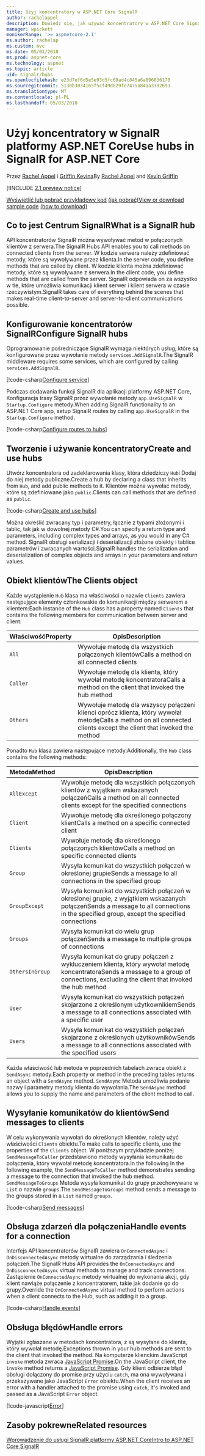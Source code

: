 ```yaml
---
title: Użyj koncentratory w ASP.NET Core SignalR
author: rachelappel
description: Dowiedz się, jak używać koncentratory w ASP.NET Core SignalR.
manager: wpickett
monikerRange: '>= aspnetcore-2.1'
ms.author: rachelap
ms.custom: mvc
ms.date: 05/01/2018
ms.prod: aspnet-core
ms.technology: aspnet
ms.topic: article
uid: signalr/hubs
ms.openlocfilehash: e23d7ef6d5e5e93d5fc69ad4c845a6a896836170
ms.sourcegitcommit: 5130b3034165f5cf49d829fe7475a84aa33d2693
ms.translationtype: MT
ms.contentlocale: pl-PL
ms.lasthandoff: 05/03/2018
---
```

# <a name="use-hubs-in-signalr-for-aspnet-core"></a><span data-ttu-id="5eb0e-103">Użyj koncentratory w SignalR platformy ASP.NET Core</span><span class="sxs-lookup"><span data-stu-id="5eb0e-103">Use hubs in SignalR for ASP.NET Core</span></span>

<span data-ttu-id="5eb0e-104">Przez [Rachel Appel](https://twitter.com/rachelappel) i [Griffin Kevina](https://twitter.com/1kevgriff)</span><span class="sxs-lookup"><span data-stu-id="5eb0e-104">By [Rachel Appel](https://twitter.com/rachelappel) and [Kevin Griffin](https://twitter.com/1kevgriff)</span></span>

[!INCLUDE [2.1 preview notice](~/includes/2.1.md)]

<span data-ttu-id="5eb0e-105">[Wyświetlić lub pobrać przykładowy kod](https://github.com/aspnet/Docs/tree/master/aspnetcore/signalr/hubs/sample/ ) [(jak pobrać)](xref:tutorials/index#how-to-download-a-sample)</span><span class="sxs-lookup"><span data-stu-id="5eb0e-105">[View or download sample code](https://github.com/aspnet/Docs/tree/master/aspnetcore/signalr/hubs/sample/ ) [(how to download)](xref:tutorials/index#how-to-download-a-sample)</span></span>

## <a name="what-is-a-signalr-hub"></a><span data-ttu-id="5eb0e-106">Co to jest Centrum SignalR</span><span class="sxs-lookup"><span data-stu-id="5eb0e-106">What is a SignalR hub</span></span>

<span data-ttu-id="5eb0e-107">API koncentratorów SignalR można wywoływać metod w połączonych klientów z serwera.</span><span class="sxs-lookup"><span data-stu-id="5eb0e-107">The SignalR Hubs API enables you to call methods on connected clients from the server.</span></span> <span data-ttu-id="5eb0e-108">W kodzie serwera należy zdefiniować metody, które są wywoływane przez klienta.</span><span class="sxs-lookup"><span data-stu-id="5eb0e-108">In the server code, you define methods that are called by client.</span></span> <span data-ttu-id="5eb0e-109">W kodzie klienta można zdefiniować metody, które są wywoływane z serwera.</span><span class="sxs-lookup"><span data-stu-id="5eb0e-109">In the client code, you define methods that are called from the server.</span></span> <span data-ttu-id="5eb0e-110">SignalR odpowiada on za wszystko w tle, które umożliwia komunikacji klient serwer i klient serwera w czasie rzeczywistym.</span><span class="sxs-lookup"><span data-stu-id="5eb0e-110">SignalR takes care of everything behind the scenes that makes real-time client-to-server and server-to-client communications possible.</span></span>

## <a name="configure-signalr-hubs"></a><span data-ttu-id="5eb0e-111">Konfigurowanie koncentratorów SignalR</span><span class="sxs-lookup"><span data-stu-id="5eb0e-111">Configure SignalR hubs</span></span>

<span data-ttu-id="5eb0e-112">Oprogramowanie pośredniczące SignalR wymaga niektórych usług, które są konfigurowane przez wywołanie metody `services.AddSignalR`.</span><span class="sxs-lookup"><span data-stu-id="5eb0e-112">The SignalR middleware requires some services, which are configured by calling `services.AddSignalR`.</span></span>

[!code-csharp[Configure service](hubs/sample/startup.cs?range=37)]

<span data-ttu-id="5eb0e-113">Podczas dodawania funkcji SignalR dla aplikacji platformy ASP.NET Core, Konfiguracja trasy SignalR przez wywołanie metody `app.UseSignalR` w `Startup.Configure` metody.</span><span class="sxs-lookup"><span data-stu-id="5eb0e-113">When adding SignalR functionality to an ASP.NET Core app, setup SignalR routes by calling `app.UseSignalR` in the `Startup.Configure` method.</span></span>

[!code-csharp[Configure routes to hubs](hubs/sample/startup.cs?range=56-59)]

## <a name="create-and-use-hubs"></a><span data-ttu-id="5eb0e-114">Tworzenie i używanie koncentratory</span><span class="sxs-lookup"><span data-stu-id="5eb0e-114">Create and use hubs</span></span>

<span data-ttu-id="5eb0e-115">Utwórz koncentratora od zadeklarowania klasy, która dziedziczy `Hub`i Dodaj do niej metody publiczne.</span><span class="sxs-lookup"><span data-stu-id="5eb0e-115">Create a hub by declaring a class that inherits from `Hub`, and add public methods to it.</span></span> <span data-ttu-id="5eb0e-116">Klientów można wywołać metody, które są zdefiniowane jako `public`.</span><span class="sxs-lookup"><span data-stu-id="5eb0e-116">Clients can call methods that are defined as `public`.</span></span>

[!code-csharp[Create and use hubs](hubs/sample/hubs/chathub.cs?range=8-37)]

<span data-ttu-id="5eb0e-117">Można określić zwracany typ i parametry, łącznie z typami złożonymi i tablic, tak jak w dowolnej metody C#.</span><span class="sxs-lookup"><span data-stu-id="5eb0e-117">You can specify a return type and parameters, including complex types and arrays, as you would in any C# method.</span></span> <span data-ttu-id="5eb0e-118">SignalR obsługi serializacji i deserializacji złożone obiekty i tablice parametrów i zwracanych wartości.</span><span class="sxs-lookup"><span data-stu-id="5eb0e-118">SignalR handles the serialization and deserialization of complex objects and arrays in your parameters and return values.</span></span>

## <a name="the-clients-object"></a><span data-ttu-id="5eb0e-119">Obiekt klientów</span><span class="sxs-lookup"><span data-stu-id="5eb0e-119">The Clients object</span></span>

<span data-ttu-id="5eb0e-120">Każde wystąpienie `Hub` klasa ma właściwości o nazwie `Clients` zawiera następujące elementy członkowskie do komunikacji między serwerem a klientem:</span><span class="sxs-lookup"><span data-stu-id="5eb0e-120">Each instance of the `Hub` class has a property named `Clients` that contains the following members for communication between server and client:</span></span>

| <span data-ttu-id="5eb0e-121">Właściwość</span><span class="sxs-lookup"><span data-stu-id="5eb0e-121">Property</span></span> | <span data-ttu-id="5eb0e-122">Opis</span><span class="sxs-lookup"><span data-stu-id="5eb0e-122">Description</span></span> |
| ------ | ----------- |
| `All` | <span data-ttu-id="5eb0e-123">Wywołuje metodę dla wszystkich połączonych klientów</span><span class="sxs-lookup"><span data-stu-id="5eb0e-123">Calls a method on all connected clients</span></span> |
| `Caller` | <span data-ttu-id="5eb0e-124">Wywołuje metodę dla klienta, który wywołał metodę koncentratora</span><span class="sxs-lookup"><span data-stu-id="5eb0e-124">Calls a method on the client that invoked the hub method</span></span> |
| `Others` | <span data-ttu-id="5eb0e-125">Wywołuje metodę dla wszyscy połączeni klienci oprócz klienta, który wywołał metodę</span><span class="sxs-lookup"><span data-stu-id="5eb0e-125">Calls a method on all connected clients except the client that invoked the method</span></span> |

<span data-ttu-id="5eb0e-126">Ponadto `Hub` klasa zawiera następujące metody:</span><span class="sxs-lookup"><span data-stu-id="5eb0e-126">Additionally, the `Hub` class contains the following methods:</span></span>

| <span data-ttu-id="5eb0e-127">Metoda</span><span class="sxs-lookup"><span data-stu-id="5eb0e-127">Method</span></span> | <span data-ttu-id="5eb0e-128">Opis</span><span class="sxs-lookup"><span data-stu-id="5eb0e-128">Description</span></span> |
| ------ | ----------- |
| `AllExcept` | <span data-ttu-id="5eb0e-129">Wywołuje metodę dla wszystkich połączonych klientów z wyjątkiem wskazanych połączeń</span><span class="sxs-lookup"><span data-stu-id="5eb0e-129">Calls a method on all connected clients except for the specified connections</span></span> |
| `Client` | <span data-ttu-id="5eb0e-130">Wywołuje metodę dla określonego połączony klient</span><span class="sxs-lookup"><span data-stu-id="5eb0e-130">Calls a method on a specific connected client</span></span> |
| `Clients` | <span data-ttu-id="5eb0e-131">Wywołuje metodę dla określonego połączonych klientów</span><span class="sxs-lookup"><span data-stu-id="5eb0e-131">Calls a method on specific connected clients</span></span> |
| `Group` | <span data-ttu-id="5eb0e-132">Wysyła komunikat do wszystkich połączeń w określonej grupie</span><span class="sxs-lookup"><span data-stu-id="5eb0e-132">Sends a message to all connections in the specified group</span></span>  |
| `GroupExcept` | <span data-ttu-id="5eb0e-133">Wysyła komunikat do wszystkich połączeń w określonej grupie, z wyjątkiem wskazanych połączeń</span><span class="sxs-lookup"><span data-stu-id="5eb0e-133">Sends a message to all connections in the specified group, except the specified connections</span></span> |
| `Groups` | <span data-ttu-id="5eb0e-134">Wysyła komunikat do wielu grup połączeń</span><span class="sxs-lookup"><span data-stu-id="5eb0e-134">Sends a message to multiple groups of connections</span></span>  |
| `OthersInGroup` | <span data-ttu-id="5eb0e-135">Wysyła komunikat do grupy połączeń z wykluczeniem klienta, który wywołał metodę koncentratora</span><span class="sxs-lookup"><span data-stu-id="5eb0e-135">Sends a message to a group of connections, excluding the client that invoked the hub method</span></span>  |
| `User` | <span data-ttu-id="5eb0e-136">Wysyła komunikat do wszystkich połączeń skojarzone z określonym użytkownikiem</span><span class="sxs-lookup"><span data-stu-id="5eb0e-136">Sends a message to all connections associated with a specific user</span></span> |
| `Users` | <span data-ttu-id="5eb0e-137">Wysyła komunikat do wszystkich połączeń skojarzone z określonych użytkowników</span><span class="sxs-lookup"><span data-stu-id="5eb0e-137">Sends a message to all connections associated with the specified users</span></span> |

<span data-ttu-id="5eb0e-138">Każda właściwość lub metoda w poprzednich tabelach zwraca obiekt z `SendAsync` metody.</span><span class="sxs-lookup"><span data-stu-id="5eb0e-138">Each property or method in the preceding tables returns an object with a `SendAsync` method.</span></span> <span data-ttu-id="5eb0e-139">`SendAsync` Metoda umożliwia podanie nazwy i parametry metody klienta do wywołania.</span><span class="sxs-lookup"><span data-stu-id="5eb0e-139">The `SendAsync` method allows you to supply the name and parameters of the client method to call.</span></span>

## <a name="send-messages-to-clients"></a><span data-ttu-id="5eb0e-140">Wysyłanie komunikatów do klientów</span><span class="sxs-lookup"><span data-stu-id="5eb0e-140">Send messages to clients</span></span>

<span data-ttu-id="5eb0e-141">W celu wykonywania wywołań do określonych klientów, należy użyć właściwości `Clients` obiektu.</span><span class="sxs-lookup"><span data-stu-id="5eb0e-141">To make calls to specific clients, use the properties of the `Clients` object.</span></span> <span data-ttu-id="5eb0e-142">W poniższym przykładzie poniżej `SendMessageToCaller` przedstawiono metody wysyłania komunikatu do połączenia, który wywołał metodę koncentratora.</span><span class="sxs-lookup"><span data-stu-id="5eb0e-142">In the following In the following example, the `SendMessageToCaller` method demonstrates sending a message to the connection that invoked the hub method.</span></span> <span data-ttu-id="5eb0e-143">`SendMessageToGroups` Metoda wysyła komunikat do grupy przechowywane w `List` o nazwie `groups`.</span><span class="sxs-lookup"><span data-stu-id="5eb0e-143">The `SendMessageToGroups` method sends a message to the groups stored in a `List` named `groups`.</span></span>

[!code-csharp[Send messages](hubs/sample/hubs/chathub.cs?range=15-24)]

## <a name="handle-events-for-a-connection"></a><span data-ttu-id="5eb0e-144">Obsługa zdarzeń dla połączenia</span><span class="sxs-lookup"><span data-stu-id="5eb0e-144">Handle events for a connection</span></span>

<span data-ttu-id="5eb0e-145">Interfejs API koncentratorów SignalR zawiera `OnConnectedAsync` i `OnDisconnectedAsync` metody wirtualne do zarządzania i śledzenia połączeń.</span><span class="sxs-lookup"><span data-stu-id="5eb0e-145">The SignalR Hubs API provides the `OnConnectedAsync` and `OnDisconnectedAsync` virtual methods to manage and track connections.</span></span> <span data-ttu-id="5eb0e-146">Zastąpienie `OnConnectedAsync` metody wirtualnej do wykonania akcji, gdy klient nawiąże połączenie z koncentratorem, takie jak dodanie go do grupy.</span><span class="sxs-lookup"><span data-stu-id="5eb0e-146">Override the `OnConnectedAsync` virtual method to perform actions when a client connects to the Hub, such as adding it to a group.</span></span>

[!code-csharp[Handle events](hubs/sample/hubs/chathub.cs?range=26-36)]

## <a name="handle-errors"></a><span data-ttu-id="5eb0e-147">Obsługa błędów</span><span class="sxs-lookup"><span data-stu-id="5eb0e-147">Handle errors</span></span>

<span data-ttu-id="5eb0e-148">Wyjątki zgłaszane w metodach koncentratora, z są wysyłane do klienta, który wywołał metodę.</span><span class="sxs-lookup"><span data-stu-id="5eb0e-148">Exceptions thrown in your hub methods are sent to the client that invoked the method.</span></span> <span data-ttu-id="5eb0e-149">Na komputerze klienckim JavaScript `invoke` metoda zwraca [JavaScript Promise](https://developer.mozilla.org/docs/Web/JavaScript/Guide/Using_promises).</span><span class="sxs-lookup"><span data-stu-id="5eb0e-149">On the JavaScript client, the `invoke` method returns a [JavaScript Promise](https://developer.mozilla.org/docs/Web/JavaScript/Guide/Using_promises).</span></span> <span data-ttu-id="5eb0e-150">Gdy klient odbierze błąd obsługi dołączony do promise przy użyciu `catch`, ma ona wywoływana i przekazywane jako JavaScript `Error` obiektu.</span><span class="sxs-lookup"><span data-stu-id="5eb0e-150">When the client receives an error with a handler attached to the promise using `catch`, it's invoked and passed as a JavaScript `Error` object.</span></span>

[!code-javascript[Error](hubs/sample/wwwroot/js/chat.js?range=22)]

## <a name="related-resources"></a><span data-ttu-id="5eb0e-151">Zasoby pokrewne</span><span class="sxs-lookup"><span data-stu-id="5eb0e-151">Related resources</span></span>

[<span data-ttu-id="5eb0e-152">Wprowadzenie do usługi SignalR platformy ASP.NET Core</span><span class="sxs-lookup"><span data-stu-id="5eb0e-152">Intro to ASP.NET Core SignalR</span></span>](xref:signalr/introduction)